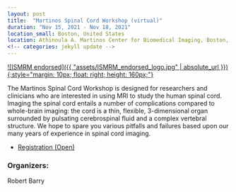 ```yaml
---
layout: post
title:  "Martinos Spinal Cord Workshop (virtual)"
duration: "Nov 15, 2021 - Nov 18, 2021"
location_small: Boston, United States
location: Athinoula A. Martinos Center for Biomedical Imaging, Boston, Massachusetts, United States
<!-- categories: jekyll update -->
---
```


[![ISMRM endorsed]({{ "assets/ISMRM_endorsed_logo.jpg" | absolute_url }}){:style="margin: 10px; float: right; height: 160px;"}](https://www.ismrm.org)

The Martinos Spinal Cord Workshop is designed for researchers and clinicians who are interested in using MRI to study the human spinal cord. Imaging the spinal cord entails a number of complications compared to whole-brain imaging: the cord is a thin, flexible, 3-dimensional organ surrounded by pulsating cerebrospinal fluid and a complex vertebral structure. We hope to spare you various pitfalls and failures based upon our many years of experience in spinal cord imaging.

- [Registration (Open)](https://education.martinos.org/home/martinos-spinal-cord-workshop/)

### Organizers:

Robert Barry
